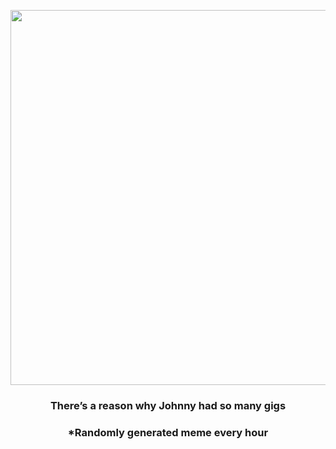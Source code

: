 <p align="center">
        <img src="https://i.redd.it/agsh2wjvh0d91.jpg" width="600" height="600">
        </p>
        <h3 align="center">There’s a reason why Johnny had so many gigs</h3>
        <h3 align="center">*Randomly generated meme every hour</h3>
    